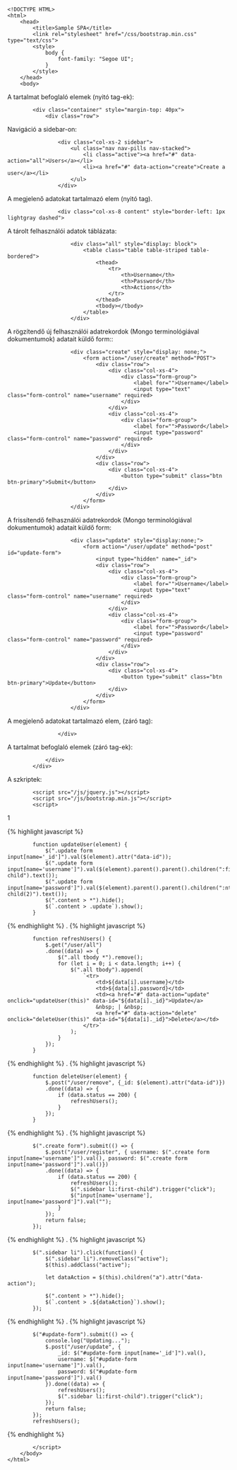 ```
<!DOCTYPE HTML>
<html>
    <head>
        <title>Sample SPA</title>
        <link rel="stylesheet" href="/css/bootstrap.min.css" type="text/css">
        <style>
            body {
                font-family: "Segoe UI";
            }
        </style>
    </head>
    <body>
```    
A tartalmat befoglaló elemek (nyitó tag-ek):
```
        <div class="container" style="margin-top: 40px">
            <div class="row">
```
Navigáció a sidebar-on:
```
                <div class="col-xs-2 sidebar">
                    <ul class="nav nav-pills nav-stacked">
                        <li class="active"><a href="#" data-action="all">Users</a></li>
                        <li><a href="#" data-action="create">Create a user</a></li>
                    </ul>
                </div>
```
A megjelenő adatokat tartalmazó elem (nyitó tag).
```
                <div class="col-xs-8 content" style="border-left: 1px lightgray dashed">
```
A tárolt felhasználói adatok táblázata:
```
                    <div class="all" style="display: block">
                        <table class="table table-striped table-bordered">
                            <thead>
                                <tr>
                                    <th>Username</th>
                                    <th>Password</th>
                                    <th>Actions</th>
                                </tr>
                            </thead>
                            <tbody></tbody>
                        </table>
                    </div>
```
A rögzítendő új felhasználói adatrekordok (Mongo terminológiával dokumentumok) adatait küldő form::
```
                    <div class="create" style="display: none;">
                        <form action="/user/create" method="POST">
                            <div class="row">
                                <div class="col-xs-4">
                                    <div class="form-group">
                                        <label for="">Username</label>
                                        <input type="text" class="form-control" name="username" required>
                                    </div>
                                </div>
                                <div class="col-xs-4">
                                    <div class="form-group">
                                        <label for="">Password</label>
                                        <input type="password" class="form-control" name="password" required>
                                    </div>
                                </div>
                            </div>
                            <div class="row">
                                <div class="col-xs-4">
                                    <button type="submit" class="btn btn-primary">Submit</button>
                                </div>
                            </div>
                        </form>
                    </div>
```
A frissítendő felhasználói adatrekordok (Mongo terminológiával dokumentumok) adatait küldő form:
```
                    <div class="update" style="display:none;">
                        <form action="/user/update" method="post" id="update-form">
                            <input type="hidden" name="_id">
                            <div class="row">
                                <div class="col-xs-4">
                                    <div class="form-group">
                                        <label for="">Username</label>
                                        <input type="text" class="form-control" name="username" required>
                                    </div>
                                </div>
                                <div class="col-xs-4">
                                    <div class="form-group">
                                        <label for="">Password</label>
                                        <input type="password" class="form-control" name="password" required>
                                    </div>
                                </div>
                            </div>
                            <div class="row">
                                <div class="col-xs-4">
                                    <button type="submit" class="btn btn-primary">Update</button>
                                </div>
                            </div>
                        </form>
                    </div>
```
A megjelenő adatokat tartalmazó elem, (záró tag):
```
                </div>
```
A tartalmat befoglaló elemek (záró tag-ek): 
```
            </div>
        </div>
```        
A szkriptek:
```
        <script src="/js/jquery.js"></script>
        <script src="/js/bootstrap.min.js"></script>
        <script>
```
1

{% highlight javascript %}

            function updateUser(element) {
                $(".update form input[name='_id']").val($(element).attr("data-id"));
                $(".update form input[name='username']").val($(element).parent().parent().children(":first-child").text());
                $(".update form input[name='password']").val($(element).parent().parent().children(":nth-child(2)").text());
                $(".content > *").hide();
                $(`.content > .update`).show();
            }

{% endhighlight %}
.
{% highlight javascript %}

            function refreshUsers() {
                $.get("/user/all")
                .done((data) => {
                    $(".all tbody *").remove();
                    for (let i = 0; i < data.length; i++) {
                        $(".all tbody").append(
                            `<tr>
                                <td>${data[i].username}</td>
                                <td>${data[i].password}</td>
                                <td><a href="#" data-action="update" onclick="updateUser(this)" data-id="${data[i]._id}">Update</a>
                                &nbsp; | &nbsp;
                                <a href="#" data-action="delete" onclick="deleteUser(this)" data-id="${data[i]._id}">Delete</a></td>
                            </tr>`
                        );
                    }
                });
            }

{% endhighlight %}
.
{% highlight javascript %}

            function deleteUser(element) {
                $.post("/user/remove", {_id: $(element).attr("data-id")})
                .done((data) => {
                    if (data.status == 200) {
                        refreshUsers();
                    }
                });
            }

{% endhighlight %}
.
{% highlight javascript %}

            $(".create form").submit(() => {
                $.post("/user/register", { username: $(".create form input[name='username']").val(), password: $(".create form input[name='password']").val()})
                .done((data) => {
                    if (data.status == 200) {
                        refreshUsers();
                        $(".sidebar li:first-child").trigger("click");
                        $("input[name='username'], input[name='password']").val("");
                    }
                });
                return false;
            });

{% endhighlight %}
.
{% highlight javascript %}
            
            $(".sidebar li").click(function() {
                $(".sidebar li").removeClass("active");
                $(this).addClass("active");

                let dataAction = $(this).children("a").attr("data-action");

                $(".content > *").hide();
                $(`.content > .${dataAction}`).show();
            });

{% endhighlight %}
.
{% highlight javascript %}

            $("#update-form").submit(() => {
                console.log("Updating...");
                $.post("/user/update", { 
                    _id: $("#update-form input[name='_id']").val(),
                    username: $("#update-form input[name='username']").val(),
                    password: $("#update-form input[name='password']").val()
                }).done((data) => {
                    refreshUsers();
                    $(".sidebar li:first-child").trigger("click");
                });
                return false;
            });
            refreshUsers();
            
{% endhighlight %}

```
        </script>
    </body>
</html>
```
